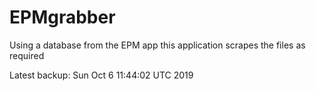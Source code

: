 # EPMgrabber
Using a database from the EPM app this application scrapes the files as required


Latest backup: Sun Oct 6 11:44:02 UTC 2019
